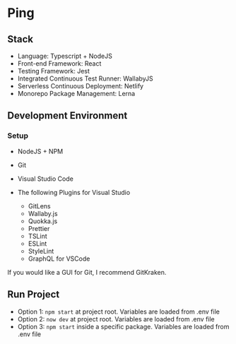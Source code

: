 # Ping

## Stack

- Language: Typescript + NodeJS
- Front-end Framework: React
- Testing Framework: Jest
- Integrated Continuous Test Runner: WallabyJS
- Serverless Continuous Deployment: Netlify
- Monorepo Package Management: Lerna

## Development Environment

### Setup

- NodeJS + NPM
- Git
- Visual Studio Code
- The following Plugins for Visual Studio

  - GitLens
  - Wallaby.js
  - Quokka.js
  - Prettier
  - TSLint
  - ESLint
  - StyleLint
  - GraphQL for VSCode

If you would like a GUI for Git, I recommend GitKraken.

## Run Project

- Option 1: `npm start` at project root. Variables are loaded from .env file
- Option 2: `now dev` at project root. Variables are loaded from .env file
- Option 3: `npm start` inside a specific package. Variables are loaded from .env file
